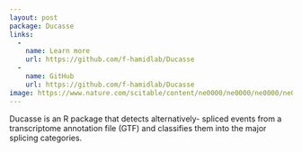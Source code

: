 ```yaml
---
layout: post
package: Ducasse
links:
  -
    name: Learn more
    url: https://github.com/f-hamidlab/Ducasse
  -
    name: GitHub
    url: https://github.com/f-hamidlab/Ducasse
image: https://www.nature.com/scitable/content/ne0000/ne0000/ne0000/ne0000/14263384/cart_s1_spec1_f2_2_1.jpg
---
```


Ducasse is an R package that detects alternatively- spliced events from a transcriptome annotation file (GTF) and classifies them into the major splicing categories.
